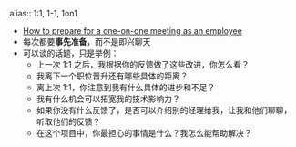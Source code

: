 alias:: 1:1, 1-1, 1on1

- [How to prepare for a one-on-one meeting as an employee](https://m.signalvnoise.com/how-to-prepare-for-a-one-on-one-meeting-as-an-employee/)
- 每次都要**事先准备**，而不是即兴聊天
- 可以谈的话题，只是举例：
	- 上一次 1:1 之后，我根据你的反馈做了这些改进，你怎么看？
	- 我离下一个职位晋升还有哪些具体的距离？
	- 离上次 1:1，你注意到我有什么具体的进步和不足？
	- 我有什么机会可以拓宽我的技术影响力？
	- 如果你没有什么反馈了，是否可以介绍别的经理给我，让我和他们聊聊，听取他们的反馈？
	- 在这个项目中，你最担心的事情是什么？我怎么能帮助解决？
